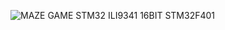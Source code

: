 
![MAZE GAME STM32 ILI9341 16BIT STM32F401](https://github.com/user-attachments/assets/f3fa8d54-2c24-4f88-9ee6-bdb63700bc56)
